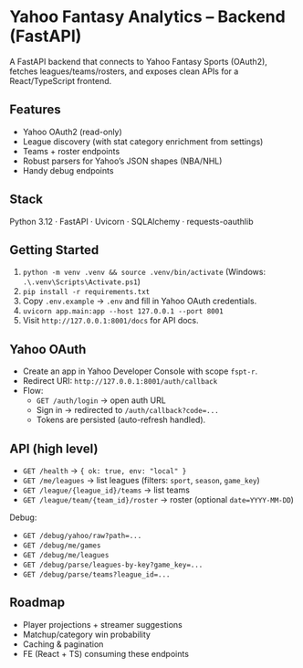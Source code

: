 # Yahoo Fantasy Analytics – Backend (FastAPI)

A FastAPI backend that connects to Yahoo Fantasy Sports (OAuth2), fetches leagues/teams/rosters, and exposes clean APIs for a React/TypeScript frontend.

## Features
- Yahoo OAuth2 (read-only)
- League discovery (with stat category enrichment from settings)
- Teams + roster endpoints
- Robust parsers for Yahoo’s JSON shapes (NBA/NHL)
- Handy debug endpoints

## Stack
Python 3.12 · FastAPI · Uvicorn · SQLAlchemy · requests-oauthlib

## Getting Started
1. `python -m venv .venv && source .venv/bin/activate` (Windows: `.\.venv\Scripts\Activate.ps1`)
2. `pip install -r requirements.txt`
3. Copy `.env.example` → `.env` and fill in Yahoo OAuth credentials.
4. `uvicorn app.main:app --host 127.0.0.1 --port 8001`
5. Visit `http://127.0.0.1:8001/docs` for API docs.

## Yahoo OAuth
- Create an app in Yahoo Developer Console with scope `fspt-r`.
- Redirect URI: `http://127.0.0.1:8001/auth/callback`
- Flow:
  - `GET /auth/login` → open auth URL
  - Sign in → redirected to `/auth/callback?code=...`
  - Tokens are persisted (auto-refresh handled).

## API (high level)
- `GET /health` → `{ ok: true, env: "local" }`
- `GET /me/leagues` → list leagues (filters: `sport`, `season`, `game_key`)
- `GET /league/{league_id}/teams` → list teams
- `GET /league/team/{team_id}/roster` → roster (optional `date=YYYY-MM-DD`)

Debug:
- `GET /debug/yahoo/raw?path=...`
- `GET /debug/me/games`
- `GET /debug/me/leagues`
- `GET /debug/parse/leagues-by-key?game_key=...`
- `GET /debug/parse/teams?league_id=...`

## Roadmap
- Player projections + streamer suggestions
- Matchup/category win probability
- Caching & pagination
- FE (React + TS) consuming these endpoints